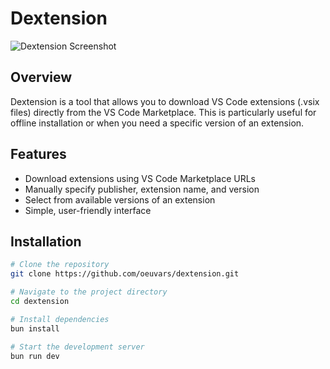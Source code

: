 # Dextension

![Dextension Screenshot](https://github.com/user-attachments/assets/20bb6fe3-8d93-4544-b84f-0cb73a9ed704)

## Overview

Dextension is a tool that allows you to download VS Code extensions (.vsix files) directly from the VS Code Marketplace. This is particularly useful for offline installation or when you need a specific version of an extension.

## Features

- Download extensions using VS Code Marketplace URLs
- Manually specify publisher, extension name, and version
- Select from available versions of an extension
- Simple, user-friendly interface

## Installation

```bash
# Clone the repository
git clone https://github.com/oeuvars/dextension.git

# Navigate to the project directory
cd dextension

# Install dependencies
bun install

# Start the development server
bun run dev

